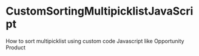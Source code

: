 # CustomSortingMultipicklistJavaScript
How to sort multipicklist using custom code Javascript like Opportunity Product
